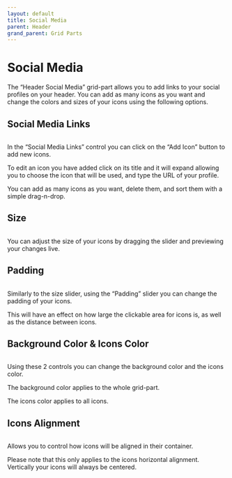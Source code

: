 ```yaml
---
layout: default
title: Social Media
parent: Header
grand_parent: Grid Parts
---
```


# Social Media

The “Header Social Media” grid-part allows you to add links to your social profiles on your header. You can add as many icons as you want and change the colors and sizes of your icons using the following options.

## Social Media Links

<img src="https://wplemon.github.io/gridd/uploads/social-1.png" alt="" style="max-width:300px">

In the “Social Media Links” control you can click on the “Add Icon” button to add new icons.

To edit an icon you have added click on its title and it will expand allowing you to choose the icon that will be used, and type the URL of your profile.

You can add as many icons as you want, delete them, and sort them with a simple drag-n-drop.

## Size

<img src="https://wplemon.github.io/gridd/uploads/social-2.png" alt="" style="max-width:300px">

You can adjust the size of your icons by dragging the slider and previewing your changes live.

## Padding

<img src="https://wplemon.github.io/gridd/uploads/social-3.png" alt="" style="max-width:300px">

Similarly to the size slider, using the “Padding” slider you can change the padding of your icons.

This will have an effect on how large the clickable area for icons is, as well as the distance between icons.

## Background Color & Icons Color

<img src="https://wplemon.github.io/gridd/uploads/social-4.png" alt="" style="max-width:300px">

Using these 2 controls you can change the background color and the icons color.

The background color applies to the whole grid-part.

The icons color applies to all icons.

## Icons Alignment

<img src="https://wplemon.github.io/gridd/uploads/social-5.png" alt="" style="max-width:300px">

Allows you to control how icons will be aligned in their container.

Please note that this only applies to the icons horizontal alignment. Vertically your icons will always be centered.